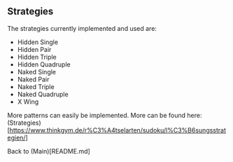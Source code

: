 ## Strategies
The strategies currently implemented and used are:
- Hidden Single
- Hidden Pair
- Hidden Triple
- Hidden Quadruple
- Naked Single
- Naked Pair
- Naked Triple
- Naked Quadruple
- X Wing

More patterns can easily be implemented. More can be found here: (Strategies)[https://www.thinkgym.de/r%C3%A4tselarten/sudoku/l%C3%B6sungsstrategien/]

Back to (Main)[README.md]
